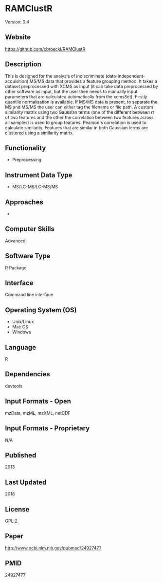 # RAMClustR
Version: 0.4

## Website
https://github.com/cbroeckl/RAMClustR

## Description
This is designed for the analysis of indiscriminate (data-independent-acquisition) MS/MS data that provides a feature grouping method. It takes a dataset preprocessed with XCMS as input (it can take data preprocessed by other software as input, but the user then needs to manually input parameters that are calculated automatically from the xcmsSet). Firstly quantile normalisation is available. If MS/MS data is present, to separate the MS and MS/MS the user can either tag the filename or file path. A custom similarity matrix using two Gaussian terms (one of the different between rt of two features and the other the correlation between two features across all samples) is used to group features. Pearson's correlation is used to calculate similarity. Features that are similar in both Gaussian terms are clustered using a similarity matrix.

## Functionality
- Preprocessing

## Instrument Data Type
- MS/LC-MS/LC-MS/MS

## Approaches
-

## Computer Skills
Advanced

## Software Type
R Package

## Interface
Command line interface

## Operating System (OS)
- Unix/Linux
- Mac OS
- Windows

## Language
R

## Dependencies
devtools

## Input Formats - Open
mzData, mzML, mzXML, netCDF

## Input Formats - Proprietary
N/A

## Published
2013

## Last Updated
2018

## License
GPL-2

## Paper
http://www.ncbi.nlm.nih.gov/pubmed/24927477

## PMID
24927477
